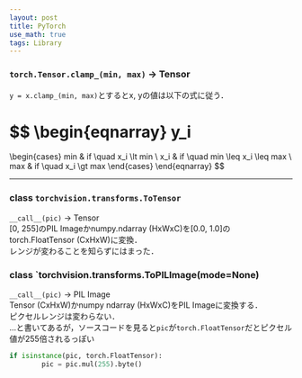 ```yaml
---
layout: post
title: PyTorch
use_math: true
tags: Library
---
```


### `torch.Tensor.clamp_(min, max)` -> Tensor
`y = x.clamp_(min, max)`とするとx, yの値は以下の式に従う．

$$
\begin{eqnarray}
y_i
=
\begin{cases}
min & if \quad x_i \lt min \\
x_i & if \quad min \leq x_i \leq max \\
max & if \quad x_i \gt max
\end{cases}
\end{eqnarray}
$$

---

### class `torchvision.transforms.ToTensor`
`__call__(pic)` -> Tensor  
[0, 255]のPIL Imageかnumpy.ndarray (HxWxC)を[0.0, 1.0]のtorch.FloatTensor (CxHxW)に変換．  
レンジが変わることを知らずにはまった．

### class `torchvision.transforms.ToPILImage(mode=None)
`__call__(pic)` -> PIL Image  
Tensor (CxHxW)かnumpy ndarray (HxWxC)をPIL Imageに変換する．  
ピクセルレンジは変わらない．  
...と書いてあるが，ソースコードを見ると`pic`が`torch.FloatTensor`だとピクセル値が255倍されるっぽい  
```python
if isinstance(pic, torch.FloatTensor):
        pic = pic.mul(255).byte()
```
